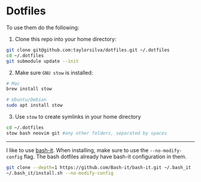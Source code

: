 # Dotfiles

To use them do the following:

1. Clone this repo into your home directory:

```bash
git clone git@github.com:taylorsilva/dotfiles.git ~/.dotfiles
cd ~/.dotfiles
git submodule update --init
```

2. Make sure `GNU stow` is installed:

```bash
# Mac
brew install stow

# Ubuntu/Debian
sudo apt install stow
```

3. Use `stow` to create symlinks in your home directory

```bash
cd ~/.dotfiles
stow bash neovim git #any other folders, separated by spaces
```

---

I like to use [bash-it](https://github.com/Bash-it/bash-it#installation). When installing, make sure to use the `--no-modify-config` flag. The bash dotfiles already have bash-it configuration in them.

```bash
git clone --depth=1 https://github.com/Bash-it/bash-it.git ~/.bash_it
~/.bash_it/install.sh --no-modify-config
```
